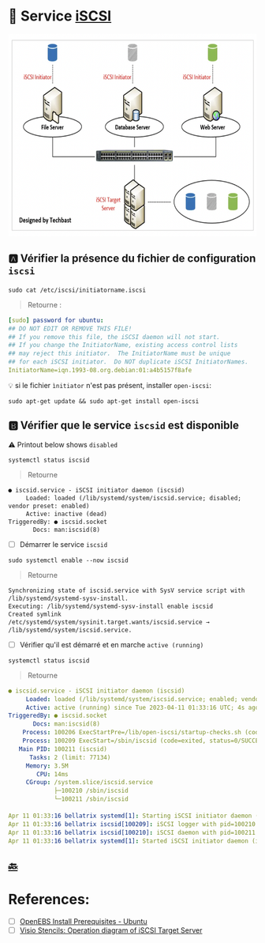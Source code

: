 # :minidisc: Service [iSCSI](http://www.open-iscsi.com)

<img src="../images/iSCSI-Techbast.png" width="675" height="410"></img>

## :a: Vérifier la présence du fichier de configuration `iscsi` 

```
sudo cat /etc/iscsi/initiatorname.iscsi
```
> Retourne :
```yaml
[sudo] password for ubuntu: 
## DO NOT EDIT OR REMOVE THIS FILE!
## If you remove this file, the iSCSI daemon will not start.
## If you change the InitiatorName, existing access control lists
## may reject this initiator.  The InitiatorName must be unique
## for each iSCSI initiator.  Do NOT duplicate iSCSI InitiatorNames.
InitiatorName=iqn.1993-08.org.debian:01:a4b5157f8afe
```

:bulb: si le fichier `ìnitiator` n'est pas présent, installer `open-iscsi`:

```
sudo apt-get update && sudo apt-get install open-iscsi
```

## :b: Vérifier que le service `iscsid` est disponible

:warning: Printout below shows `disabled` 

```
systemctl status iscsid 
```
> Retourne
```
● iscsid.service - iSCSI initiator daemon (iscsid)
     Loaded: loaded (/lib/systemd/system/iscsid.service; disabled; vendor preset: enabled)
     Active: inactive (dead)
TriggeredBy: ● iscsid.socket
       Docs: man:iscsid(8)
```

- [ ] Démarrer le service `iscsid`

```
sudo systemctl enable --now iscsid
```
> Retourne
```
Synchronizing state of iscsid.service with SysV service script with /lib/systemd/systemd-sysv-install.
Executing: /lib/systemd/systemd-sysv-install enable iscsid
Created symlink /etc/systemd/system/sysinit.target.wants/iscsid.service → /lib/systemd/system/iscsid.service.
```

- [ ] Vérifier qu'il est démarré et en marche `active (running)`

```
systemctl status iscsid 
```
> Retourne
```yaml
● iscsid.service - iSCSI initiator daemon (iscsid)
     Loaded: loaded (/lib/systemd/system/iscsid.service; enabled; vendor preset: enabled)
     Active: active (running) since Tue 2023-04-11 01:33:16 UTC; 4s ago
TriggeredBy: ● iscsid.socket
       Docs: man:iscsid(8)
    Process: 100206 ExecStartPre=/lib/open-iscsi/startup-checks.sh (code=exited, status=0/SUCCESS)
    Process: 100209 ExecStart=/sbin/iscsid (code=exited, status=0/SUCCESS)
   Main PID: 100211 (iscsid)
      Tasks: 2 (limit: 77134)
     Memory: 3.5M
        CPU: 14ms
     CGroup: /system.slice/iscsid.service
             ├─100210 /sbin/iscsid
             └─100211 /sbin/iscsid

Apr 11 01:33:16 bellatrix systemd[1]: Starting iSCSI initiator daemon (iscsid)...
Apr 11 01:33:16 bellatrix iscsid[100209]: iSCSI logger with pid=100210 started!
Apr 11 01:33:16 bellatrix iscsid[100210]: iSCSI daemon with pid=100211 started!
Apr 11 01:33:16 bellatrix systemd[1]: Started iSCSI initiator daemon (iscsid).
```

## [:back:](../#roll_of_paper-le-périphérique-block-device)

# References:

- [ ] [OpenEBS Install Prerequisites - Ubuntu](https://openebs.io/docs/user-guides/prerequisites#ubuntu)
- [ ] [Visio Stencils: Operation diagram of iSCSI Target Server](https://techbast.com/2019/06/visio-stencils-operation-diagram-of-iscsi-target-server.html)
